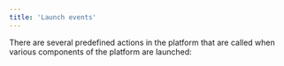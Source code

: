 ```yaml
---
title: 'Launch events'
---
```


There are several predefined actions in the platform that are called when various components of the platform are launched:


